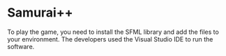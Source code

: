 # Samurai++
To play the game, you need to install the SFML library and add the files to your environment. The developers used the Visual Studio IDE to run the software.
